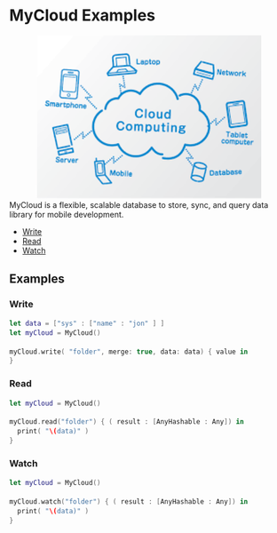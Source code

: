 # MyCloud Examples
<div align="center">
  <img src="cloud.png" alt="Image" width="80%"/>
</div>
MyCloud is a flexible, scalable database to store, sync, and query data library for mobile development.

- [Write](#write)
- [Read](#read)
- [Watch](#watch)


## Examples

### Write 

```swift
let data = ["sys" : ["name" : "jon" ] ]
let myCloud = MyCloud()

myCloud.write( "folder", merge: true, data: data) { value in     
}        
```
### Read 

```swift
let myCloud = MyCloud()

myCloud.read("folder") { ( result : [AnyHashable : Any]) in
  print( "\(data)" )
}
```
### Watch 

```swift
let myCloud = MyCloud()

myCloud.watch("folder") { ( result : [AnyHashable : Any]) in
  print( "\(data)" )
}
```

